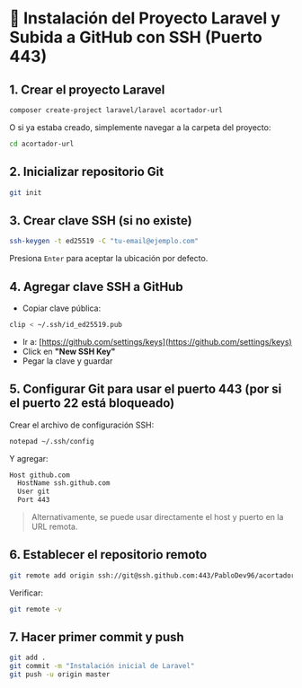 
# 🚀 Instalación del Proyecto Laravel y Subida a GitHub con SSH (Puerto 443)

## 1. Crear el proyecto Laravel

```bash
composer create-project laravel/laravel acortador-url
```

O si ya estaba creado, simplemente navegar a la carpeta del proyecto:

```bash
cd acortador-url
```

## 2. Inicializar repositorio Git

```bash
git init
```

## 3. Crear clave SSH (si no existe)

```bash
ssh-keygen -t ed25519 -C "tu-email@ejemplo.com"
```

Presiona `Enter` para aceptar la ubicación por defecto.

## 4. Agregar clave SSH a GitHub

- Copiar clave pública:

```bash
clip < ~/.ssh/id_ed25519.pub
```

- Ir a: [https://github.com/settings/keys](https://github.com/settings/keys)
- Click en **"New SSH Key"**
- Pegar la clave y guardar

## 5. Configurar Git para usar el puerto 443 (por si el puerto 22 está bloqueado)

Crear el archivo de configuración SSH:

```bash
notepad ~/.ssh/config
```

Y agregar:

```txt
Host github.com
  HostName ssh.github.com
  User git
  Port 443
```

> Alternativamente, se puede usar directamente el host y puerto en la URL remota.

## 6. Establecer el repositorio remoto

```bash
git remote add origin ssh://git@ssh.github.com:443/PabloDev96/acortador-url.git
```

Verificar:

```bash
git remote -v
```

## 7. Hacer primer commit y push

```bash
git add .
git commit -m "Instalación inicial de Laravel"
git push -u origin master
```
